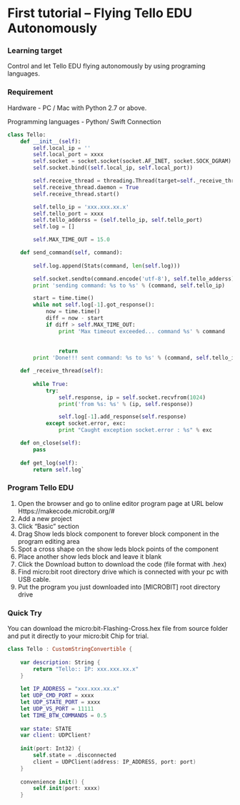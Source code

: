 # First tutorial – Flying Tello EDU Autonomously

### Learning target

Control and let Tello EDU flying autonomously by using programing languages.
### Requirement
Hardware - PC / Mac with Python 2.7 or above.

Programming languages - Python/ Swift
Connection

```python
class Tello:
    def __init__(self):
        self.local_ip = ''
        self.local_port = xxxx
        self.socket = socket.socket(socket.AF_INET, socket.SOCK_DGRAM)
        self.socket.bind((self.local_ip, self.local_port))

        self.receive_thread = threading.Thread(target=self._receive_thread)
        self.receive_thread.daemon = True
        self.receive_thread.start()

        self.tello_ip = 'xxx.xxx.xx.x'
        self.tello_port = xxxx
        self.tello_adderss = (self.tello_ip, self.tello_port)
        self.log = []

        self.MAX_TIME_OUT = 15.0

    def send_command(self, command):
      
        self.log.append(Stats(command, len(self.log)))

        self.socket.sendto(command.encode('utf-8'), self.tello_adderss)
        print 'sending command: %s to %s' % (command, self.tello_ip)

        start = time.time()
        while not self.log[-1].got_response():
            now = time.time()
            diff = now - start
            if diff > self.MAX_TIME_OUT:
                print 'Max timeout exceeded... command %s' % command
               
               
                return
        print 'Done!!! sent command: %s to %s' % (command, self.tello_ip)

    def _receive_thread(self):
       
        while True:
            try:
                self.response, ip = self.socket.recvfrom(1024)
                print('from %s: %s' % (ip, self.response))

                self.log[-1].add_response(self.response)
            except socket.error, exc:
                print "Caught exception socket.error : %s" % exc

    def on_close(self):
        pass
       
    def get_log(self):
        return self.log`
```

### Program Tello EDU
1.	Open the browser and go to online editor program page at URL below
Https://makecode.microbit.org/#
2.	Add a new project
3.	Click “Basic” section
4.	Drag Show leds block component to forever block component in the program editing area
5.	Spot a cross shape on the show leds block points of the component
6.	Place another show leds block and leave it blank
7.	Click the Download button to download the code (file format with .hex)
8.	Find micro:bit root directory drive which is connected with your pc with USB cable.
9.	Put the program you just downloaded into [MICROBIT] root directory drive

### Quick Try
You can download the micro:bit-Flashing-Cross.hex file from source folder and put it directly to your micro:bit Chip for trial.

```Swift
class Tello : CustomStringConvertible {
    
    var description: String {
        return "Tello:: IP: xxx.xxx.xx.x"
    }
    
    let IP_ADDRESS = "xxx.xxx.xx.x"
    let UDP_CMD_PORT = xxxx
    let UDP_STATE_PORT = xxxx
    let UDP_VS_PORT = 11111
    let TIME_BTW_COMMANDS = 0.5
    
    var state: STATE
    var client: UDPClient?
    
    init(port: Int32) {
        self.state = .disconnected
        client = UDPClient(address: IP_ADDRESS, port: port)
    }
    
    convenience init() {
        self.init(port: xxxx)
    }
```
